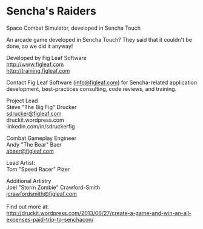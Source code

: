 Sencha's Raiders
================

Space Combat Simulator, developed in Sencha Touch 

An arcade game developed in Sencha Touch? They said that it couldn't be done, so we did it anyway!

Developed by Fig Leaf Software<br />
http://www.figleaf.com<br />
http://training.figleaf.com<br />

Contact Fig Leaf Software (info@figleaf.com) for Sencha-related application development, best-practices consulting,
code reviews, and training.

Project Lead<br />
Steve "The Big Fig" Drucker<br />
sdrucker@figleaf.com<br />
druckit.wordpress.com<br />
linkedin.com/in/sdruckerfig<br />

Combat Gameplay Engineer<br />
Andy "The Bear" Baer<br />
abaer@figleaf.com<br />
   
Lead Artist:<br />
Tom "Speed Racer" Pizer<br />

Additional Artistry<br />
Joel "Storm Zombie" Crawford-Smith<br />
jcrawfordsmith@figleaf.com<br />
<br />
Find out more at:<br />
http://druckit.wordpress.com/2013/06/27/create-a-game-and-win-an-all-expenses-paid-trip-to-senchacon/

